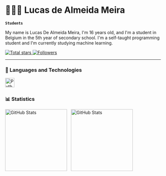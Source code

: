 # 👩🏻‍💻 Lucas de Almeida Meira

**`Students`**

My name is Lucas De Almeida Meira, I'm 16 years old, and I'm a student in Belgium in the 5th year of secondary school. I'm a self-taught programming student and I'm currently studying machine learning.

<p align="left">
    <a href="https://github.com/LucasMeira09?tab=repositories&sort=stargazers">
        <img 
            alt="Total stars" 
            title="Total GitHub star" 
            src="https://custom-icon-badges.demolab.com/github/stars/LucasMeira09?color=55960c&style=for-the-badge&labelColor=488207&logo=star&label=Stars"
        />
    </a>
    <a href="https://github.com/LucasMeira09?tab=followers">
        <img 
            alt="Followers" 
            title="Follow me in GitHub" 
            src="https://custom-icon-badges.demolab.com/github/followers/LucasMeira09?color=236ad3&labelColor=1155ba&style=for-the-badge&logo=github&label=Followers&logoColor=white"
        />
    </a>
</p>

---

### 🤖  Languages and Technologies
<img 
    align="left" 
    alt="Python" 
    title="Python"
    width="30px" 
    style="padding-right: 10px;" 
    src="https://cdn.jsdelivr.net/gh/devicons/devicon@latest/icons/python/python-original.svg" 
/>

<br/>
<br/>

### 📊 Statistics

<p>
  <img 
    align="left" 
    alt="GitHub Stats" 
    height="200" 
    style="padding-right: 10px;" 
    src="https://github-readme-stats.vercel.app/api?username=LucasMeira09&show_icons=true&theme=tokyonight&include_all_commits=true&locale=en" 
  />

<img 
      align="left" 
      alt="GitHub Stats" 
      height="200" 
      src="https://github-readme-stats.vercel.app/api/top-langs/?username=LucasMeira09&theme=tokyonight&layout=compact&custom_title=Tecnologias&langs_count=9" 
  />

</p>
